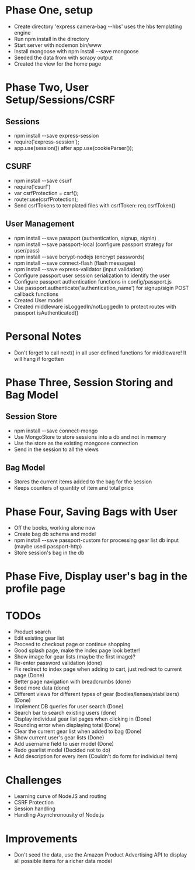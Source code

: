 # Phase One, setup
- Create directory 'express camera-bag --hbs' uses the hbs templating engine
- Run npm install in the directory
- Start server with nodemon bin/www
- Install mongoose with npm install --save mongoose
- Seeded the data from with scrapy output
- Created the view for the home page

# Phase Two, User Setup/Sessions/CSRF
## Sessions
- npm install --save express-session
- require('express-session');
- app.use(session()) after app.use(cookieParser());

## CSURF
- npm install --save csurf
- require('csurf')
- var csrfProtection = csrf();
- router.use(csrfProtection);
- Send csrfTokens to templated files with csrfToken: req.csrfToken()

## User Management
- npm install --save passport (authentication, signup, signin)
- npm install --save passport-local (configure passport strategy for user/pass)
- npm install --save bcrypt-nodejs (encrypt passwords)
- npm install --save connect-flash (flash messages)
- npm install --save express-validator (input validation)
- Configure passport user session serialization to identify the user
- Configure passport authentication functions in config/passport.js
- Use passport.authenticate('authentication_name') for signup/sigin POST callback functions
- Created User model
- Created middleware isLoggedIn/notLoggedIn to protect routes with passport isAuthenticated()


# Personal Notes
- Don't forget to call next() in all user defined functions for middleware! It will hang if forgotten

# Phase Three, Session Storing and Bag Model
## Session Store
- npm install --save connect-mongo
- Use MongoStore to store sessions into a db and not in memory
- Use the store as the existing mongoose connection
- Send in the session to all the views

## Bag Model
- Stores the current items added to the bag for the session
- Keeps counters of quantity of item and total price

# Phase Four, Saving Bags with User
- Off the books, working alone now
- Create bag db schema and model
- npm install --save passport-custom for processing gear list db input (maybe used passport-http)
- Store session's bag in the db

# Phase Five, Display user's bag in the profile page

# TODOs
- Product search
- Edit existing gear list
- Proceed to checkout page or continue shopping
- Good splash page, make the index page look better!
- Show image for gear lists (maybe the first image)?
- Re-enter password validation (done)
- Fix redirect to index page when adding to cart, just redirect to current page (Done)
- Better page navigation with breadcrumbs (done)
- Seed more data (done)
- Different views for different types of gear (bodies/lenses/stabilizers) (Done)
- Implement DB queries for user search (Done)
- Search bar to search existing users (done)
- Display individual gear list pages when clicking in (Done)
- Rounding error when displaying total (Done)
- Clear the current gear list when added to bag (Done)
- Show current user's gear lists (Done)
- Add username field to user model (Done)
- Redo gearlist model (Decided not to do)
- Add description for every item (Couldn't do form for individual item)

# Challenges
- Learning curve of NodeJS and routing
- CSRF Protection
- Session handling
- Handling Asynchronousity of Node.js

# Improvements
- Don't seed the data, use the Amazon Product Advertising API to display all possible items for a richer data model
